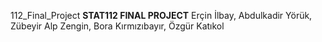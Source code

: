 112_Final_Project
**STAT112 FINAL PROJECT**  Erçin İlbay, Abdulkadir Yörük, Zübeyir Alp Zengin, Bora Kırmızıbayır, Özgür Katıkol
